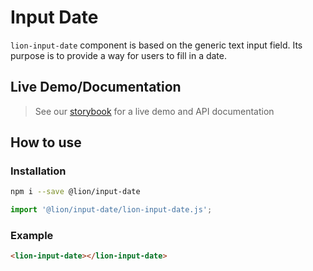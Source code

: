 # Input Date

[//]: # 'AUTO INSERT HEADER PREPUBLISH'

`lion-input-date` component is based on the generic text input field. Its purpose is to provide a way for users to fill in a date.

## Live Demo/Documentation

> See our [storybook](http://lion-web-components.netlify.com/?path=/docs/forms-input-date) for a live demo and API documentation

## How to use

### Installation

```sh
npm i --save @lion/input-date
```

```js
import '@lion/input-date/lion-input-date.js';
```

### Example

```html
<lion-input-date></lion-input-date>
```
